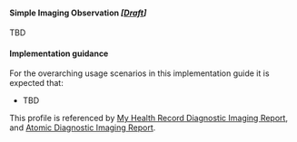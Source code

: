 #### Simple Imaging Observation *[[Draft](http://hl7.org/fhir/r4/valueset-publication-status.html)]*
TBD

#### Implementation guidance
For the overarching usage scenarios in this implementation guide it is expected that:
* TBD

This profile is referenced by [My Health Record Diagnostic Imaging Report](StructureDefinition-diagnosticreport-imag-mhr-1.html), and [Atomic Diagnostic Imaging  Report](StructureDefinition-diagnosticreport-imag-atomic-1.html).